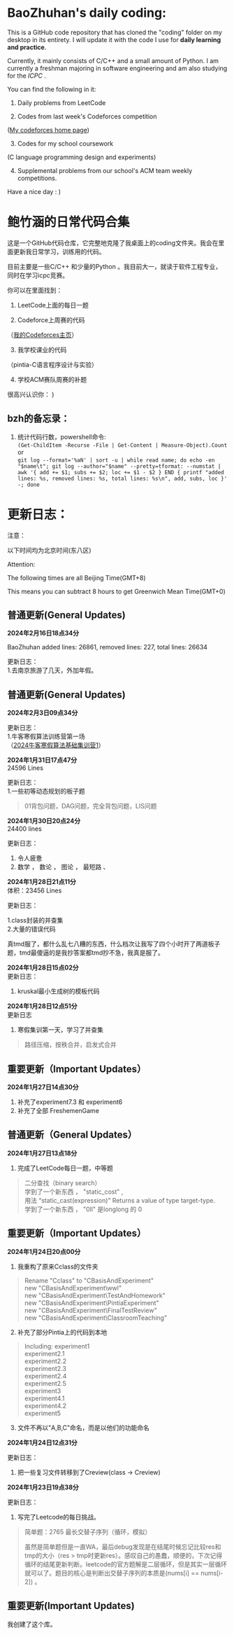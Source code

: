 
  
  

# BaoZhuhan's daily coding:

  

This is a GitHub code repository that has cloned the "coding" folder on my desktop in its entirety. I will update it with the code I use for **daily learning and practice**.  

Currently, it mainly consists of C/C++ and a small amount of Python. I am currently a freshman majoring in software engineering and am also studying for the *ICPC* .  

You can find the following in it:  

1. Daily problems from LeetCode

2. Codes from last week's Codeforces competition

([My codeforces home page](https://codeforces.com/profile/hengyuhan))

3. Codes for my school coursework  

(C language programming design and experiments)

4. Supplemental problems from our school's ACM team weekly competitions.

  
  
  

Have a nice day : )

  

# 鲍竹涵的日常代码合集

这是一个GitHub代码仓库，它完整地克隆了我桌面上的coding文件夹。我会在里面更新我日常学习，训练用的代码。  

目前主要是一些C/C++ 和少量的Python 。我目前大一，就读于软件工程专业，同时在学习icpc竞赛。  

你可以在里面找到：  

  

1. LeetCode上面的每日一题

2. Codeforce上周赛的代码  

（[我的Codeforces主页](https://codeforces.com/profile/hengyuhan)）

3. 我学校课业的代码  

（pintia-C语言程序设计与实验）

4. 学校ACM赛队周赛的补题

  

很高兴认识你： )

## bzh的备忘录：
 1. 统计代码行数，powershell命令:  
    `(Get-ChildItem -Recurse -File | Get-Content | Measure-Object).Count`  
    or  
    `git log --format='%aN' | sort -u | while read name; do echo -en "$name\t"; git log --author="$name" --pretty=tformat: --numstat | awk '{ add += $1; subs += $2; loc += $1 - $2 } END { printf "added lines: %s, removed lines: %s, total lines: %s\n", add, subs, loc }' -; done`

# 更新日志：


注意：

以下时间均为北京时间(东八区)

Attention:

The following times are all Beijing Time(GMT+8)

This means you can subtract 8 hours to get Greenwich Mean Time(GMT+0)

## 普通更新(General Updates)  

**2024年2月16日18点34分**  
  
BaoZhuhan       added lines: 26861, removed lines: 227, total lines: 26634  

更新日志：  
 1.去南京旅游了几天，外加年假。  


## 普通更新(General Updates)

**2024年2月3日09点34分**  

更新日志：  
 1.牛客寒假算法训练营第一场  
   （[2024牛客寒假算法基础集训营1](https://ac.nowcoder.com/acm/contest/67741)）  
   


**2024年1月31日17点47分**  
24596 Lines  

更新日志：  
 1.一些初等动态规划的板子题  
> 01背包问题，DAG问题，完全背包问题，LIS问题  


**2024年1月30日20点24分**  
24400 lines  
  
更新日志：


 1. 令人疲惫  
 2. 数学 ， 数论 ， 图论 ， 最短路  、


**2024年1月28日21点11分**  
 体积：23456 Lines  

更新日志：  

 1.class封装的并查集  
 2.大量的错误代码  
 


 真tmd服了，都什么乱七八糟的东西，什么档次让我写了四个小时开了两道板子题，tmd最傻逼的是我抄答案都tmd抄不急，我真是服了。  


**2024年1月28日15点02分**  
更新日志：  

 1. kruskal最小生成树的模板代码  

**2024年1月28日12点51分**  
更新日志  

 1. 寒假集训第一天，学习了并查集   
>路径压缩，按秩合并，启发式合并  

## 重要更新（Important Updates）

**2024年1月27日14点30分**  
 1. 补充了experiment7.3 和 experiment6
 2. 补充了全部 FreshemenGame

## 普通更新（General Updates）

**2024年1月27日13点18分**  

 1. 完成了LeetCode每日一题，中等题  

> 二分查找（binary search）  
> 学到了一个新东西 ， "static_cost<long long>" ,   
> 用法 “static_cast<target-type>(expression)” Returns a value of type target-type.  
> 学到了一个新东西 ， "0ll" 是longlong 的 0  

## 重要更新（Important Updates）

**2024年1月24日20点00分**  

 1. 我重构了原来Cclass的文件夹  
	 

> Rename "Cclass" to "CBasisAndExperiment"  
> new "CBasisAndExperiment\wwl"  
> new "CBasisAndExperiment\TestAndHomework"  
> new "CBasisAndExperiment\PintiaExperiment"  
> new "CBasisAndExperiment\FinalTestReview"  
> new "CBasisAndExperiment\ClassroomTeaching"  

 2. 补充了部分Pintia上的代码到本地  
 

> Including:
> experiment1  
> experiment2.1  
> experiment2.2  
> experiment2.3  
> experiment2.4  
> experiment2.5  
> experiment3  
> experiment4.1  
> experiment4.2  
> experiment5  

 3. 文件不再以"A,B,C"命名，而是以他们的功能命名  



**2024年1月24日12点31分**  

更新日志：

1. 把一些复习文件转移到了Creview(class -> Creview)

  

**2024年1月23日19点38分**  

更新日志：

  

1. 写完了Leetcode的每日挑战。

> 简单题：2765 最长交替子序列（循环，模拟）
> 
> 虽然是简单题但是一直WA，最后debug发现是在结尾时候忘记比较res和tmp的大小（res >
> tmp时更新res）。感叹自己的愚蠢，顺便的，下次记得循环的结尾更新判断。leetcode的官方题解是二层循环，但是其实一层循环就可以了。题目的核心是判断出交替子序列的本质是(nums[i]
> == nums[i-2]) 。

## 重要更新(Important Updates)
我创建了这个库。

